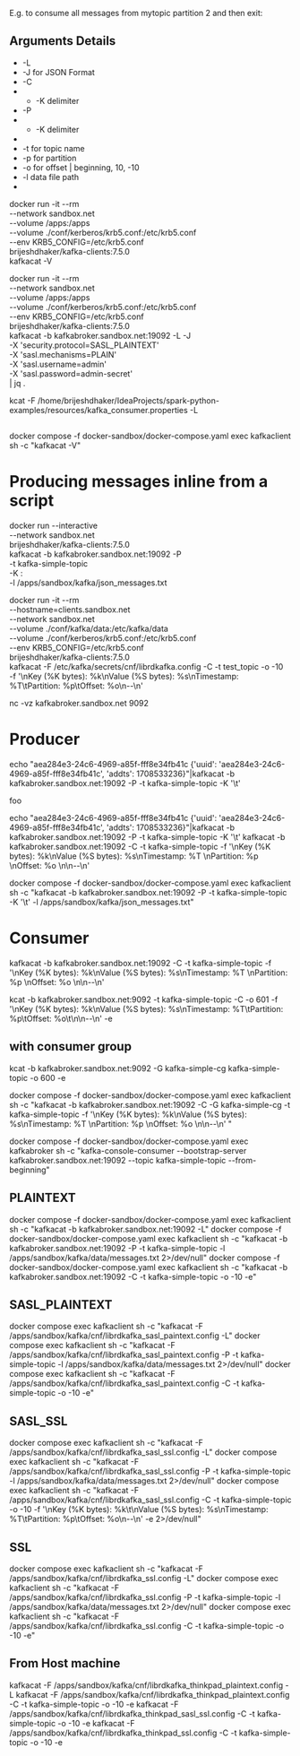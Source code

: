 E.g. to consume all messages from mytopic partition 2 and then exit:

## Arguments Details 
* -L
* -J  for JSON Format
* -C
* * -K delimiter
* -P
* * -K delimiter
* 
* -t  for topic name
* -p  for partition
* -o  for offset    |  beginning, 10, -10
* -l  data file path
* 

docker run -it --rm \
--network sandbox.net \
--volume /apps:/apps \
--volume ./conf/kerberos/krb5.conf:/etc/krb5.conf \
--env KRB5_CONFIG=/etc/krb5.conf \
brijeshdhaker/kafka-clients:7.5.0 \
kafkacat -V


docker run -it --rm \
--network sandbox.net \
--volume /apps:/apps \
--volume ./conf/kerberos/krb5.conf:/etc/krb5.conf \
--env KRB5_CONFIG=/etc/krb5.conf \
brijeshdhaker/kafka-clients:7.5.0 \
kafkacat -b kafkabroker.sandbox.net:19092 -L -J \
-X 'security.protocol=SASL_PLAINTEXT' \
-X 'sasl.mechanisms=PLAIN' \
-X 'sasl.username=admin' \
-X 'sasl.password=admin-secret' \
| jq .

kcat -F /home/brijeshdhaker/IdeaProjects/spark-python-examples/resources/kafka_consumer.properties  -L

##
docker compose -f  docker-sandbox/docker-compose.yaml exec kafkaclient sh -c "kafkacat -V"

# Producing messages inline from a script
docker run --interactive \
--network sandbox.net \
brijeshdhaker/kafka-clients:7.5.0 \
kafkacat -b kafkabroker.sandbox.net:19092 -P \
-t kafka-simple-topic \
-K : \
-l /apps/sandbox/kafka/json_messages.txt


docker run -it --rm \
--hostname=clients.sandbox.net \
--network sandbox.net \
--volume ./conf/kafka/data:/etc/kafka/data \
--volume ./conf/kerberos/krb5.conf:/etc/krb5.conf \
--env KRB5_CONFIG=/etc/krb5.conf \
brijeshdhaker/kafka-clients:7.5.0 \
kafkacat -F /etc/kafka/secrets/cnf/librdkafka.config -C -t test_topic -o -10 \
-f '\nKey (%K bytes): %k\nValue (%S bytes): %s\nTimestamp: %T\tPartition: %p\tOffset: %o\n--\n'

nc -vz kafkabroker.sandbox.net 9092

# Producer
echo "aea284e3-24c6-4969-a85f-fff8e34fb41c	{'uuid': 'aea284e3-24c6-4969-a85f-fff8e34fb41c', 'addts': 1708533236}"|kafkacat -b kafkabroker.sandbox.net:19092 -P -t kafka-simple-topic -K '\t'


foo


echo "aea284e3-24c6-4969-a85f-fff8e34fb41c	{'uuid': 'aea284e3-24c6-4969-a85f-fff8e34fb41c', 'addts': 1708533236}"|kafkacat -b kafkabroker.sandbox.net:19092 -P -t kafka-simple-topic -K '\t'
kafkacat -b kafkabroker.sandbox.net:19092 -C -t kafka-simple-topic -f '\nKey (%K bytes): %k\nValue (%S bytes): %s\nTimestamp: %T \nPartition: %p \nOffset: %o \n\n--\n'



docker compose -f  docker-sandbox/docker-compose.yaml exec kafkaclient sh -c "kafkacat -b kafkabroker.sandbox.net:19092 -P -t kafka-simple-topic -K '\t'  -l /apps/sandbox/kafka/json_messages.txt"

# Consumer

kafkacat -b kafkabroker.sandbox.net:19092 -C -t kafka-simple-topic -f '\nKey (%K bytes): %k\nValue (%S bytes): %s\nTimestamp: %T \nPartition: %p \nOffset: %o \n\n--\n'

kcat -b kafkabroker.sandbox.net:9092 -t kafka-simple-topic -C -o 601 -f '\nKey (%K bytes): %k\nValue (%S bytes): %s\nTimestamp: %T\tPartition: %p\tOffset: %o\t\n\n--\n' -e

## with consumer group
kcat -b kafkabroker.sandbox.net:9092 -G kafka-simple-cg kafka-simple-topic -o 600 -e

docker compose -f  docker-sandbox/docker-compose.yaml exec kafkaclient sh -c "kafkacat -b kafkabroker.sandbox.net:19092 -C -G kafka-simple-cg -t kafka-simple-topic -f '\nKey (%K bytes): %k\nValue (%S bytes): %s\nTimestamp: %T \nPartition: %p \nOffset: %o \n\n--\n' "

docker compose -f  docker-sandbox/docker-compose.yaml exec kafkabroker sh -c "kafka-console-consumer --bootstrap-server kafkabroker.sandbox.net:19092 --topic kafka-simple-topic --from-beginning"


## PLAINTEXT
docker compose -f  docker-sandbox/docker-compose.yaml exec kafkaclient sh -c "kafkacat -b kafkabroker.sandbox.net:19092 -L"
docker compose -f  docker-sandbox/docker-compose.yaml exec kafkaclient sh -c "kafkacat -b kafkabroker.sandbox.net:19092 -P -t kafka-simple-topic -l /apps/sandbox/kafka/data/messages.txt 2>/dev/null"
docker compose -f  docker-sandbox/docker-compose.yaml exec kafkaclient sh -c "kafkacat -b kafkabroker.sandbox.net:19092 -C -t kafka-simple-topic -o -10 -e"

## SASL_PLAINTEXT
docker compose exec kafkaclient sh -c "kafkacat -F /apps/sandbox/kafka/cnf/librdkafka_sasl_paintext.config -L"
docker compose exec kafkaclient sh -c "kafkacat -F /apps/sandbox/kafka/cnf/librdkafka_sasl_paintext.config -P -t kafka-simple-topic -l /apps/sandbox/kafka/data/messages.txt 2>/dev/null"
docker compose exec kafkaclient sh -c "kafkacat -F /apps/sandbox/kafka/cnf/librdkafka_sasl_paintext.config -C -t kafka-simple-topic -o -10 -e"

## SASL_SSL
docker compose exec kafkaclient sh -c "kafkacat -F /apps/sandbox/kafka/cnf/librdkafka_sasl_ssl.config -L"
docker compose exec kafkaclient sh -c "kafkacat -F /apps/sandbox/kafka/cnf/librdkafka_sasl_ssl.config -P -t kafka-simple-topic -l /apps/sandbox/kafka/data/messages.txt 2>/dev/null"
docker compose exec kafkaclient sh -c "kafkacat -F /apps/sandbox/kafka/cnf/librdkafka_sasl_ssl.config -C -t kafka-simple-topic -o -10 -f '\nKey (%K bytes): %k\t\nValue (%S bytes): %s\nTimestamp: %T\tPartition: %p\tOffset: %o\n--\n' -e 2>/dev/null"

## SSL
docker compose exec kafkaclient sh -c "kafkacat -F /apps/sandbox/kafka/cnf/librdkafka_ssl.config -L"
docker compose exec kafkaclient sh -c "kafkacat -F /apps/sandbox/kafka/cnf/librdkafka_ssl.config -P -t kafka-simple-topic -l /apps/sandbox/kafka/data/messages.txt 2>/dev/null"
docker compose exec kafkaclient sh -c "kafkacat -F /apps/sandbox/kafka/cnf/librdkafka_ssl.config -C -t kafka-simple-topic -o -10 -e"


## From Host machine
kafkacat -F /apps/sandbox/kafka/cnf/librdkafka_thinkpad_plaintext.config -L
kafkacat -F /apps/sandbox/kafka/cnf/librdkafka_thinkpad_plaintext.config -C -t kafka-simple-topic -o -10 -e
kafkacat -F /apps/sandbox/kafka/cnf/librdkafka_thinkpad_sasl_ssl.config -C -t kafka-simple-topic -o -10 -e
kafkacat -F /apps/sandbox/kafka/cnf/librdkafka_thinkpad_ssl.config -C -t kafka-simple-topic -o -10 -e
